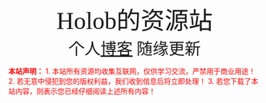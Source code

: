 <center><font face="黑体" size=8>Holob的资源站</font></center>
<center><font face="黑体" size=6>个人<a href="https://holob.github.io">博客</a> 随缘更新</font></center>

﻿<font color=red>**本站声明：**</font>
<font color=red>1. 本站所有资源均收集互联网，仅供学习交流，严禁用于商业用途！</font>
<font color=red>2. 若无意中侵犯到您的版权利益，我们收到信息后将立即处理！</font>
<font color=red>3. 若您下载了本站内容，则表示您已经仔细阅读上述所有内容！</font>
